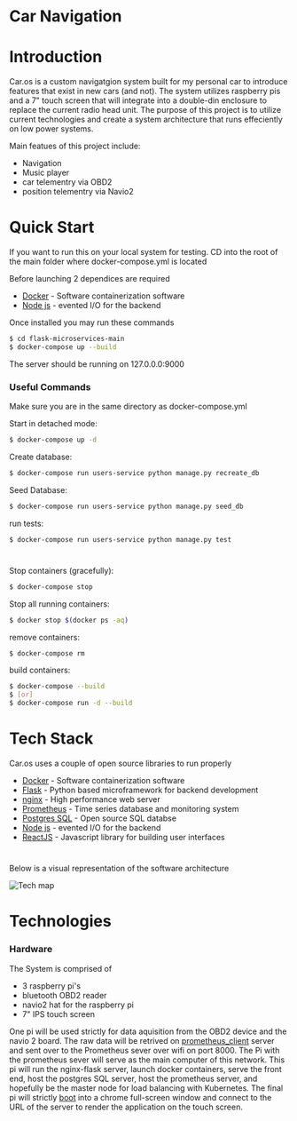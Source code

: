 # Car Navigation
  
  
  
# Introduction
Car.os is a custom navigatgion system built for my personal car to introduce features that exist in new cars (and not).  The system utilizes raspberry pis 
and a 7" touch screen that will integrate into a double-din enclosure to replace the current radio head unit.  The purpose of this project is to utilize current technologies and create a system architecture that runs effeciently on low power systems.

Main featues of this project include:

  - Navigation
  - Music player
  - car telementry via OBD2
  - position telementry via Navio2

# Quick Start

If you want to run this on your local system for testing.  CD into the root of the main folder where docker-compose.yml is located 

Before launching 2 dependices are required
* [Docker](https://www.docker.com/) - Software containerization software
* [Node js](https://nodejs.org/) - evented I/O for the backend


Once installed you may run these commands

```sh
$ cd flask-microservices-main
$ docker-compose up --build
```

The server should be running on 127.0.0.0:9000

### Useful Commands

Make sure you are in the same directory as docker-compose.yml

  Start in detached mode:
```sh
$ docker-compose up -d
```
  Create database:
```sh
$ docker-compose run users-service python manage.py recreate_db
```
  Seed Database:
```sh
$ docker-compose run users-service python manage.py seed_db
```
  run tests:
```sh
$ docker-compose run users-service python manage.py test
```
#  
  Stop containers (gracefully):
```sh
$ docker-compose stop
```
  Stop all running containers:
```sh
$ docker stop $(docker ps -aq)
```
  remove containers:
```sh
$ docker-compose rm
```
  build containers:
```sh
$ docker-compose --build
$ [or]
$ docker-compose run -d --build
```


# Tech Stack
Car.os uses a couple of open source libraries to run properly  
  
  
* [Docker](https://www.docker.com/) - Software containerization software
* [Flask](http://flask.pocoo.org/) - Python based microframework for backend development
* [nginx](https://www.nginx.com/) - High performance web server
* [Prometheus](https://www.docker.com/) - Time series database and monitoring system
* [Postgres SQL](https://www.docker.com/) - Open source SQL databse
* [Node js](https://nodejs.org/) - evented I/O for the backend
* [ReactJS](https://www.docker.com/) - Javascript library for building user interfaces
 # 
  
Below is a visual representation of the software architecture
        
          
![Tech map](https://i.imgur.com/wJu9tdM.png)
  
# Technologies

### Hardware
The System is comprised of
- 3 raspberry pi's
- bluetooth OBD2 reader 
- navio2 hat for the raspberry pi
- 7" IPS touch screen

One pi will be used strictly for data aquisition from the OBD2 device and the navio 2 board.  The raw data will be retrived on [prometheus_client](https://github.com/prometheus/client_python) server
and sent over to the Prometheus sever over wifi on port 8000.  The Pi with the prometheus sever will serve as the main computer of this network.  This
pi will run the nginx-flask server, launch docker containers, serve the front end, host the postgres SQL server, host the prometheus server, and hopefully
be the master node for load balancing with Kubernetes.  The final pi will strictly [boot](https://github.com/guysoft/FullPageOS) into a chrome full-screen window and connect to the URL of the 
server to render the application on the touch screen.
